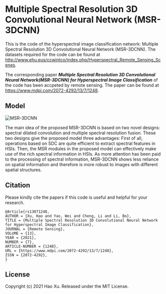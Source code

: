 # Multiple Spectral Resolution 3D Convolutional Neural Network (MSR-3DCNN)

This is the code of the hyperspectral image classification network: Multiple Spectral Resolution 3D Convolutional Neural Network (MSR-3DCNN).
The datasets required for the code can be found at http://www.ehu.eus/ccwintco/index.php/Hyperspectral_Remote_Sensing_Scenes.

The corresponding paper __*Multiple Spectral Resolution 3D Convolutional Neural Network(MSR-3DCNN) for Hyperspectral Image Classification*__ of the code has been accpeted by remote sensing.
The paper can be found at https://www.mdpi.com/2072-4292/13/7/1248.

## Model
![MSR-3DCNN](https://user-images.githubusercontent.com/66879051/172546821-0c433f40-acf5-41e2-9ccc-41ecf2606a34.jpg)

The main idea of the proposed MSR-3DCNN is based on two novel designs: spectral dilated convolution and multiple spectral resolution fusion. These two designs give the proposed model three advantages: First of all, operations based on SDC are quite efficient to extract spectral features in HSIs. Then, the MSR modules in the proposed model can effectively make use of the rich spectral information in HSIs. As more attention has been paid to the processing of spectral information, MSR-3DCNN shows less reliance on spatial information and therefore is more robust to images with different spatial structures.

## Citation
Please kindly cite the papers if this code is useful and helpful for your research.  
```
@Article{rs13071248,
AUTHOR = {Xu, Hao and Yao, Wei and Cheng, Li and Li, Bo},
TITLE = {Multiple Spectral Resolution 3D Convolutional Neural Network for Hyperspectral Image Classification},
JOURNAL = {Remote Sensing},
VOLUME = {13},
YEAR = {2021},
NUMBER = {7},
ARTICLE-NUMBER = {1248},
URL = {https://www.mdpi.com/2072-4292/13/7/1248},
ISSN = {2072-4292},
}
```
## License
Copyright (c) 2021 Hao Xu. Released under the MIT License.

